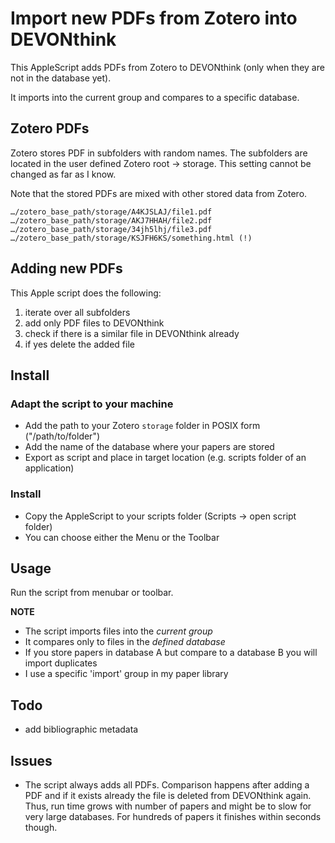 # Import new PDFs from Zotero into DEVONthink

This AppleScript adds PDFs from Zotero to DEVONthink (only when they are not in the database yet).

It imports into the current group and compares to a specific database.

## Zotero PDFs
Zotero stores PDF in subfolders with random names. The subfolders are located in the user defined Zotero root -> storage. This setting cannot be changed as far as I know.

Note that the stored PDFs are mixed with other stored data from Zotero.

```
…/zotero_base_path/storage/A4KJSLAJ/file1.pdf
…/zotero_base_path/storage/AKJ7HHAH/file2.pdf
…/zotero_base_path/storage/34jh5lhj/file3.pdf
…/zotero_base_path/storage/KSJFH6KS/something.html (!)
```

## Adding new PDFs

This Apple script does the following:

1. iterate over all subfolders
2. add only PDF files to DEVONthink
3. check if there is a similar file in DEVONthink already
4. if yes delete the added file


## Install

### Adapt the script to your machine
- Add the path to your Zotero `storage` folder in POSIX form ("/path/to/folder")
- Add the name of the database where your papers are stored
- Export as script and place in target location (e.g. scripts folder of an application) 

### Install
- Copy the AppleScript to your scripts folder (Scripts -> open script folder)
- You can choose either the Menu or the Toolbar

## Usage
Run the script from menubar or toolbar.

**NOTE**
- The script imports files into the *current group*
- It compares only to files in the *defined database*
- If you store papers in database A but compare to a database B you will import duplicates
- I use a specific 'import' group in my paper library

## Todo
- add bibliographic metadata

## Issues
- The script always adds all PDFs. Comparison happens after adding a PDF and if it exists already the file is deleted from DEVONthink again. Thus, run time grows with number of papers and might be to slow for very large databases. For hundreds of papers it finishes within seconds though.

